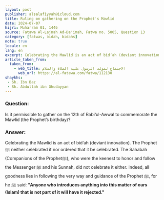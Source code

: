 ```yaml
---
layout: post
publisher: alsalafiyyah@icloud.com
title: Ruling on gathering on the Prophet's Mawlid
date: 2024-07-07
hijri: Muharram 01, 1446
source: Fatawa Al-Lajnah Ad-Da'imah, Fatwa no. 5005‏, Question 13
category: [fatwas, bidah, bidahs]
note: true
locale: en
lang: en
excerpt: Celebrating the Mawlid is an act of bid‘ah (deviant innovation). The Prophet ﷺ neither celebrated it nor ordered that it be celebrated.
article_taken_from: 
  taken_from:
    - web_title: الاجتماع لمولد الرسول عليه الصلاة والسلام
      web_url: https://al-fatawa.com/fatwa/112130
shaykhs: 
 - Sh. Ibn Baz
 - Sh. Abdullah ibn Ghudayyan
---
```


### Question: 
Is it permissible to gather on the 12th of Rabi‘ul-Awwal to commemorate the Mawlid (the Prophet’s birthday)?

### Answer: 
Celebrating the Mawlid is an act of bid‘ah (deviant innovation). The Prophet ﷺ neither celebrated it nor ordered that it be celebrated. The Sahabah (Companions of the Prophetﷺ), who were the keenest to honor and follow the Messenger ﷺ and his Sunnah, did not celebrate it either. Indeed, all goodness lies in following the very way and guidance of the Prophet ﷺ, for he ﷺ said: **"Anyone who introduces anything into this matter of ours (Islam) that is not part of it will have it rejected."**
